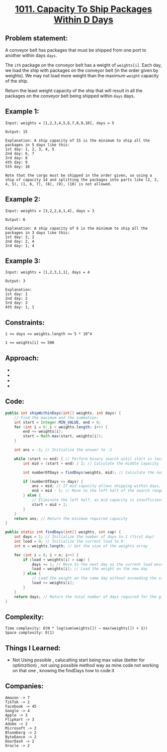 <h1 align="center"><a href="https://leetcode.com/problems/capacity-to-ship-packages-within-d-days/" target="_blank">1011. Capacity To Ship Packages Within D Days</a></h1>

## Problem statement:
A conveyor belt has packages that must be shipped from one port to another within days `days`.

The `ith` package on the conveyor belt has a weight of `weights[i]`. Each day, we load the ship with packages on the conveyor belt (in the order given by weights). 
We may not load more weight than the maximum `weight` capacity of the ship.

Return the least weight capacity of the ship that will result in all the packages on the conveyor belt being shipped within `days` days.


## Example 1:

```
Input: weights = [1,2,3,4,5,6,7,8,9,10], days = 5

Output: 15

Explanation: A ship capacity of 15 is the minimum to ship all the packages in 5 days like this:
1st day: 1, 2, 3, 4, 5
2nd day: 6, 7
3rd day: 8
4th day: 9
5th day: 10

Note that the cargo must be shipped in the order given, so using a ship of capacity 14 and splitting the packages into parts like (2, 3, 4, 5), (1, 6, 7), (8), (9), (10) is not allowed.
```

## Example 2:

```
Input: weights = [3,2,2,4,1,4], days = 3

Output: 6

Explanation: A ship capacity of 6 is the minimum to ship all the packages in 3 days like this:
1st day: 3, 2
2nd day: 2, 4
3rd day: 1, 4
```


## Example 3:

```
Input: weights = [1,2,3,1,1], days = 4

Output: 3

Explanation:
1st day: 1
2nd day: 2
3rd day: 3
4th day: 1, 1
```


## Constraints:

```
1 <= days <= weights.length <= 5 * 10^4

1 <= weights[i] <= 500
```


 

## Approach:

- 
  
- 
  
-
  
- 



## Code: 

```java
public int shipWithinDays(int[] weights, int days) {
    // Find the maximum and the summation:
    int start = Integer.MIN_VALUE, end = 0;
    for (int i = 0; i < weights.length; i++) {
        end += weights[i];
        start = Math.max(start, weights[i]);
    }

    int ans = -1; // Initialize the answer to -1

    while (start <= end) { // Perform binary search until start is less than or equal to end
        int mid = (start + end) / 2; // Calculate the middle capacity

        int numberOfDays = findDays(weights, mid); // Calculate the number of days required for capacity mid

        if (numberOfDays <= days) {
            ans = mid; // If mid capacity allows shipping within days, update the answer
            end = mid - 1; // Move to the left half of the search range
        } else {
            // Eliminate the left half, as mid capacity is insufficient for the given days
            start = mid + 1;
        }
    }
    return ans; // Return the minimum required capacity
}

public static int findDays(int[] weights, int cap) {
    int days = 1; // Initialize the number of days to 1 (first day)
    int load = 0; // Initialize the current load to 0
    int n = weights.length; // Get the size of the weights array

    for (int i = 0; i < n; i++) {
        if (load + weights[i] > cap) {
            days += 1; // Move to the next day as the current load exceeds the capacity
            load = weights[i]; // Load the weight on the new day
        } else {
            // Load the weight on the same day without exceeding the capacity
            load += weights[i];
        }
    }
    return days; // Return the total number of days required for the given capacity
}
```







## Complexity:

```
Time complexity: O(N * log(sum(weights[]) – max(weights[]) + 1))
Space complexity: O(1)
```

## Things I Learned:

- Not Using possible , calucalting start being max value (better for optimzition) , not using possible method way as mine code not working on that one , knowing the findDays how to code it
  


## Companies:

```
Amazon -> 7
TikTok -> 2
Facebook -> 45
Google -> 4
Apple -> 3
Flipkart -> 3
Adobe -> 2
Microsoft -> 2
Bloomberg -> 2
ByteDance -> 2
DoorDash -> 2
Oracle -> 2
```





